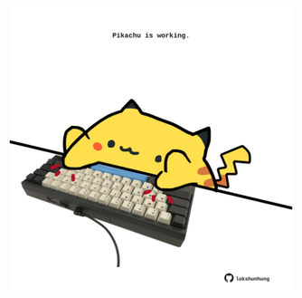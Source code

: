 <!-- built at 14/07/2023, 21:00:52 UTC -->
<p align="center">
  <img width="500" height="500" src="./ReadmeImage.svg">
</p>
